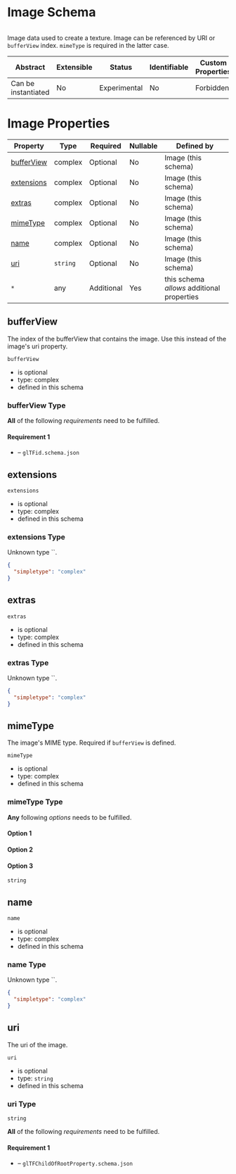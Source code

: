
# Image Schema

```
```

Image data used to create a texture. Image can be referenced by URI or `bufferView` index. `mimeType` is required in the latter case.

| Abstract | Extensible | Status | Identifiable | Custom Properties | Additional Properties | Defined In |
|----------|------------|--------|--------------|-------------------|-----------------------|------------|
| Can be instantiated | No | Experimental | No | Forbidden | Permitted | [image.schema.json](image.schema.json) |

# Image Properties

| Property | Type | Required | Nullable | Defined by |
|----------|------|----------|----------|------------|
| [bufferView](#bufferview) | complex | Optional  | No | Image (this schema) |
| [extensions](#extensions) | complex | Optional  | No | Image (this schema) |
| [extras](#extras) | complex | Optional  | No | Image (this schema) |
| [mimeType](#mimetype) | complex | Optional  | No | Image (this schema) |
| [name](#name) | complex | Optional  | No | Image (this schema) |
| [uri](#uri) | `string` | Optional  | No | Image (this schema) |
| `*` | any | Additional | Yes | this schema *allows* additional properties |

## bufferView

The index of the bufferView that contains the image. Use this instead of the image's uri property.

`bufferView`

* is optional
* type: complex
* defined in this schema

### bufferView Type


**All** of the following *requirements* need to be fulfilled.


#### Requirement 1


* []() – `glTFid.schema.json`






## extensions


`extensions`

* is optional
* type: complex
* defined in this schema

### extensions Type

Unknown type ``.

```json
{
  "simpletype": "complex"
}
```





## extras


`extras`

* is optional
* type: complex
* defined in this schema

### extras Type

Unknown type ``.

```json
{
  "simpletype": "complex"
}
```





## mimeType

The image's MIME type. Required if `bufferView` is defined.

`mimeType`

* is optional
* type: complex
* defined in this schema

### mimeType Type


**Any** following *options* needs to be fulfilled.


#### Option 1



#### Option 2



#### Option 3


`string`









## name


`name`

* is optional
* type: complex
* defined in this schema

### name Type

Unknown type ``.

```json
{
  "simpletype": "complex"
}
```





## uri

The uri of the image.

`uri`

* is optional
* type: `string`
* defined in this schema

### uri Type


`string`








**All** of the following *requirements* need to be fulfilled.


#### Requirement 1


* []() – `glTFChildOfRootProperty.schema.json`

